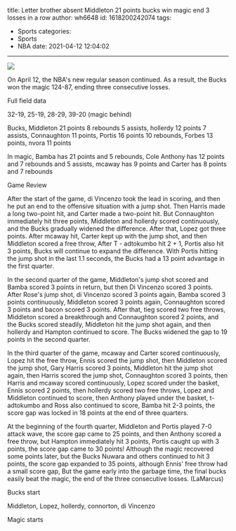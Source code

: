 title: Letter brother absent Middleton 21 points bucks win magic end 3 losses in a row
author: wh6648
id: 1618200242074
tags: 
- Sports
categories: 
- Sports
- NBA
date: 2021-04-12 12:04:02
---
![](https://p5.itc.cn/images01/20210412/01d63c96ef1e4eefa6300374f0145426.jpeg)


On April 12, the NBA's new regular season continued. As a result, the Bucks won the magic 124-87, ending three consecutive losses.

Full field data

32-19, 25-19, 28-29, 39-20 (magic behind)

Bucks, Middleton 21 points 8 rebounds 5 assists, hollerdy 12 points 7 assists, Connaughton 11 points, Portis 16 points 10 rebounds, Forbes 13 points, nvora 11 points

In magic, Bamba has 21 points and 5 rebounds, Cole Anthony has 12 points and 7 rebounds and 5 assists, mcaway has 9 points and Carter has 8 points and 7 rebounds

Game Review

After the start of the game, di Vincenzo took the lead in scoring, and then he put an end to the offensive situation with a jump shot. Then Harris made a long two-point hit, and Carter made a two-point hit. But Connaughton immediately hit three points, Middleton and hollerdy scored continuously, and the Bucks gradually widened the difference. After that, Lopez got three points. After mcaway hit, Carter kept up with the jump shot, and then Middleton scored a free throw, After T - adtokumbo hit 2 + 1, Portis also hit 3 points, Bucks will continue to expand the difference. With Portis hitting the jump shot in the last 1.1 seconds, the Bucks had a 13 point advantage in the first quarter.

In the second quarter of the game, Middleton's jump shot scored and Bamba scored 3 points in return, but then Di Vincenzo scored 3 points. After Rose's jump shot, di Vincenzo scored 3 points again, Bamba scored 3 points continuously, Middleton scored 3 points again, Connaughton scored 3 points and bacon scored 3 points. After that, tieg scored two free throws, Middleton scored a breakthrough and Connaughton scored 2 points, and the Bucks scored steadily, Middleton hit the jump shot again, and then hollerdy and Hampton continued to score. The Bucks widened the gap to 19 points in the second quarter.

In the third quarter of the game, mcaway and Carter scored continuously, Lopez hit the free throw, Ennis scored the jump shot, then Middleton scored the jump shot, Gary Harris scored 3 points, Middleton hit the jump shot again, then Harris scored the jump shot, Connaughton scored 3 points, then Harris and mcaway scored continuously, Lopez scored under the basket, Ennis scored 2 points, then hollerdy scored two free throws, Lopez and Middleton continued to score, then Anthony played under the basket, t-adtokumbo and Ross also continued to score, Bamba hit 2-3 points, the score gap was locked in 18 points at the end of three quarters.

At the beginning of the fourth quarter, Middleton and Portis played 7-0 attack wave, the score gap came to 25 points, and then Anthony scored a free throw, but Hampton immediately hit 3 points, Portis caught up with 3 points, the score gap came to 30 points! Although the magic recovered some points later, but the Bucks Nuwara and others continued to hit 3 points, the score gap expanded to 35 points, although Ennis' free throw had a small score gap, But the game early into the garbage time, the final bucks easily beat the magic, the end of the three consecutive losses. (LaMarcus)

Bucks start

Middleton, Lopez, hollerdy, connorton, di Vincenzo

Magic starts

